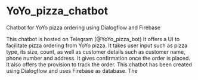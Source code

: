 # YoYo_pizza_chatbot
Chatbot for YoYo pizza ordering using Dialogflow and Firebase

This chatbot is hosted on Telegram (@YoYo_pizza_bot)
It offers a UI to facilitate pizza ordering from YoYo pizza. It takes user input such as pizza type, its size, count, as well as customer details such as customer name, phone number and address. It gives confirmation once the order is placed. It also offers the provision to track the order.
This chatbot has been created using Dialogflow and uses Firebase as database.
The 

